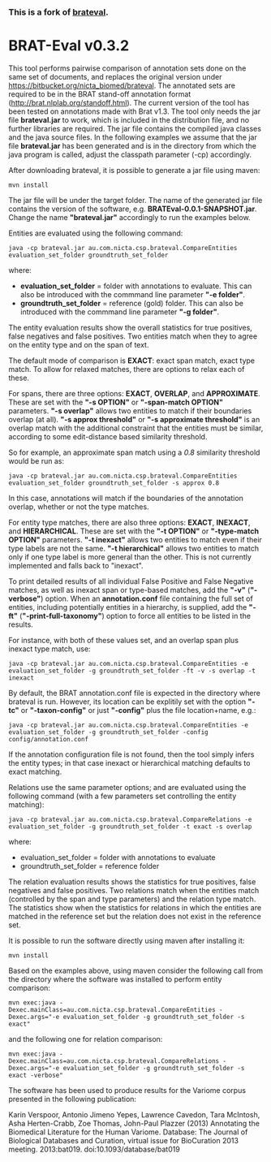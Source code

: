 ### This is a fork of [brateval](https://github.com/READ-BioMed/brateval).

# BRAT-Eval v0.3.2


This tool performs pairwise comparison of annotation sets done on the same set of documents, and replaces the original version under https://bitbucket.org/nicta_biomed/brateval.
The annotated sets are required to be in the BRAT stand-off annotation format (http://brat.nlplab.org/standoff.html).
The current version of the tool has been tested on annotations made with Brat v1.3.
The tool only needs the jar file **brateval.jar** to work, which is included in the distribution file, and no further libraries are required.
The jar file contains the compiled java classes and the java source files.
In the following examples we assume that the jar file **brateval.jar** has been generated and is in the directory from which the java program is called, adjust the classpath parameter (-cp) accordingly.

After downloading brateval, it is possible to generate a jar file using maven:

```
mvn install
```

The jar file will be under the target folder. The name of the generated jar file contains the version of the software, e.g. **BRATEval-0.0.1-SNAPSHOT.jar**.
Change the name **"brateval.jar"** accordingly to run the examples below.

Entities are evaluated using the following command:

```
java -cp brateval.jar au.com.nicta.csp.brateval.CompareEntities evaluation_set_folder groundtruth_set_folder 
```
where:
- **evaluation_set_folder** = folder with annotations to evaluate. This can also be introduced with the commmand line parameter **"-e folder"**.
- **groundtruth_set_folder** = reference (gold) folder. This can also be introduced with the commmand line parameter **"-g folder"**.

The entity evaluation results show the overall statistics for true positives, false negatives and false positives.
Two entities match when they to agree on the entity type and on the span of text.

The default mode of comparison is **EXACT**: exact span match, exact type match.
To allow for relaxed matches, there are options to relax each of these.

For spans, there are three options: **EXACT**, **OVERLAP**, and **APPROXIMATE**. These are set with the **"-s OPTION"** or **"-span-match OPTION"** parameters.
**"-s overlap"** allows two entities to match if their boundaries overlap (at all).
**"-s approx threshold"** or **"-s approximate threshold"** is an overlap match with the additional constraint that the entities must be similar, according to some edit-distance based similarity threshold.

So for example, an approximate span match using a *0.8* similarity threshold would be run as: 
```
java -cp brateval.jar au.com.nicta.csp.brateval.CompareEntities evaluation_set_folder groundtruth_set_folder -s approx 0.8
```   
In this case, annotations will match if the boundaries of the annotation overlap, whether or not the type matches.


For entity type matches, there are also three options: **EXACT**, **INEXACT**, and **HIERARCHICAL**. These are set with the **"-t OPTION"** or **"-type-match OPTION"** parameters.
**"-t inexact"** allows two entities to match even if their type labels are not the same.
**"-t hierarchical"** allows two entities to match only if one type label is more general than the other. This is not currently implemented and falls back to "inexact".

To print detailed results of all individual False Positive and False Negative matches, as well as inexact span or type-based matches, add the **"-v"** (**"-verbose"**) option.
When an **annotation.conf** file containing the full set of entities, including potentially entities in a hierarchy, is supplied, add the **"-ft"** (**"-print-full-taxonomy"**) option to force all entities to be listed in the results.

For instance, with both of these values set, and an overlap span plus inexact type match, use:
```
java -cp brateval.jar au.com.nicta.csp.brateval.CompareEntities -e evaluation_set_folder -g groundtruth_set_folder -ft -v -s overlap -t inexact
```

By default, the BRAT annotation.conf file is expected in the directory where brateval is run. However, its location can be explitily set with the option **"-tc"** or **"-taxon-config"** or just **"-config"** plus the file location+name, e.g.:
```
java -cp brateval.jar au.com.nicta.csp.brateval.CompareEntities -e evaluation_set_folder -g groundtruth_set_folder -config config/annotation.conf
```
If the annotation configuration file is not found, then the tool simply infers the entity types; in that case inexact or hierarchical matching defaults to exact matching.


Relations use the same parameter options; and are evaluated using the following command (with a few parameters set controlling the entity matching):
```
java -cp brateval.jar au.com.nicta.csp.brateval.CompareRelations -e evaluation_set_folder -g groundtruth_set_folder -t exact -s overlap
```
where:
- evaluation_set_folder = folder with annotations to evaluate
- groundtruth_set_folder = reference folder

The relation evaluation results shows the statistics for true positives, false negatives and false positives.
Two relations match when the entities match (controlled by the span and type parameters) and the relation type match.
The statistics show when the statistics for relations in which the entities are matched in the reference set but the relation does not exist in the reference set.



It is possible to run the software directly using maven after installing it:

```
mvn install
```

Based on the examples above, using maven consider the following call from the directory where the software was installed to perform entity comparison:

```
mvn exec:java -Dexec.mainClass=au.com.nicta.csp.brateval.CompareEntities -Dexec.args="-e evaluation_set_folder -g groundtruth_set_folder -s exact"
```

and the following one for relation comparison:

```
mvn exec:java -Dexec.mainClass=au.com.nicta.csp.brateval.CompareRelations -Dexec.args="-e evaluation_set_folder -g groundtruth_set_folder -s exact -verbose"
```

The software has been used to produce results for the Variome corpus presented in the following publication:

Karin Verspoor, Antonio Jimeno Yepes, Lawrence Cavedon, Tara McIntosh, Asha Herten-Crabb, Zoe Thomas, John-Paul Plazzer (2013)
Annotating the Biomedical Literature for the Human Variome.
Database: The Journal of Biological Databases and Curation, virtual issue for BioCuration 2013 meeting. 2013:bat019.
doi:10.1093/database/bat019
